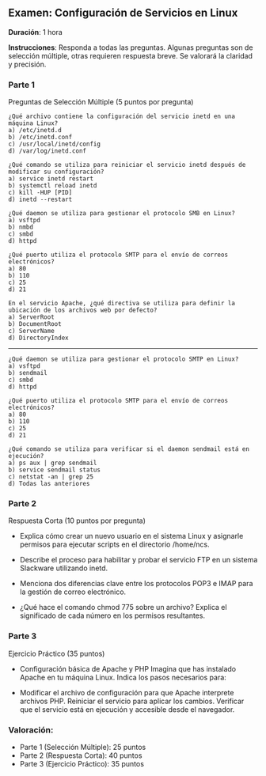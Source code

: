 ## Examen: Configuración de Servicios en Linux

**Duración**: 1 hora

**Instrucciones**: Responda a todas las preguntas. Algunas preguntas son de selección múltiple, otras requieren respuesta breve. Se valorará la claridad y precisión.

### Parte 1 
Preguntas de Selección Múltiple (5 puntos por pregunta)

    ¿Qué archivo contiene la configuración del servicio inetd en una máquina Linux?
    a) /etc/inetd.d
    b) /etc/inetd.conf
    c) /usr/local/inetd/config
    d) /var/log/inetd.conf

    ¿Qué comando se utiliza para reiniciar el servicio inetd después de modificar su configuración?
    a) service inetd restart
    b) systemctl reload inetd
    c) kill -HUP [PID]
    d) inetd --restart

    ¿Qué daemon se utiliza para gestionar el protocolo SMB en Linux?
    a) vsftpd
    b) nmbd
    c) smbd
    d) httpd

    ¿Qué puerto utiliza el protocolo SMTP para el envío de correos electrónicos?
    a) 80
    b) 110
    c) 25
    d) 21

    En el servicio Apache, ¿qué directiva se utiliza para definir la ubicación de los archivos web por defecto?
    a) ServerRoot
    b) DocumentRoot
    c) ServerName
    d) DirectoryIndex

---

    ¿Qué daemon se utiliza para gestionar el protocolo SMTP en Linux?
    a) vsftpd
    b) sendmail
    c) smbd
    d) httpd

    ¿Qué puerto utiliza el protocolo SMTP para el envío de correos electrónicos?
    a) 80
    b) 110
    c) 25
    d) 21

    ¿Qué comando se utiliza para verificar si el daemon sendmail está en ejecución?
    a) ps aux | grep sendmail
    b) service sendmail status
    c) netstat -an | grep 25
    d) Todas las anteriores
    
### Parte 2 
Respuesta Corta (10 puntos por pregunta)

- Explica cómo crear un nuevo usuario en el sistema Linux y asignarle permisos para ejecutar scripts en el directorio /home/ncs.

- Describe el proceso para habilitar y probar el servicio FTP en un sistema Slackware utilizando inetd.

- Menciona dos diferencias clave entre los protocolos POP3 e IMAP para la gestión de correo electrónico.

- ¿Qué hace el comando chmod 775 sobre un archivo? Explica el significado de cada número en los permisos resultantes.

### Parte 3
Ejercicio Práctico (35 puntos)

- Configuración básica de Apache y PHP
Imagina que has instalado Apache en tu máquina Linux. Indica los pasos necesarios para:

- Modificar el archivo de configuración para que Apache interprete archivos PHP.
Reiniciar el servicio para aplicar los cambios.
Verificar que el servicio está en ejecución y accesible desde el navegador.

### Valoración:

- Parte 1 (Selección Múltiple): 25 puntos
- Parte 2 (Respuesta Corta): 40 puntos
- Parte 3 (Ejercicio Práctico): 35 puntos

